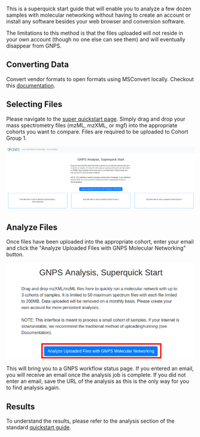 
This is a superquick start guide that will enable you to analyze a few dozen samples with molecular networking without having to create an account or install any software besides your web browser and conversion software.

The limitations to this method is that the files uploaded will not reside in your own account (though no one else can see them) and will eventually disappear from GNPS.

## Converting Data

Convert vendor formats to open formats using MSConvert locally. Checkout this [documentation](fileconversion.md).

## Selecting Files

Please navigate to the [super quickstart page](http://mingwangbeta.ucsd.edu:5050/). Simply drag and drop your mass spectrometry files (mzML, mzXML, or mgf) into the appropriate cohorts you want to compare. Files are required to be uploaded to Cohort Group 1.

![interface](img/superquickstart.png)

## Analyze Files

Once files have been uploaded into the appropriate cohort, enter your email and click the "Analyze Uploaded Files with GNPS Molecular Networking" button.

![button](img/superquickstart_button.png)

This will bring you to a GNPS workflow status page. If you entered an email, you will receive an email once the analysis job is complete. If you did not enter an email, save the URL of the analysis as this is the only way for you to find analysis again.

## Results

To understand the results, please refer to the analysis section of the standard [quickstart guide](quickstart.md#view-analysis-results).
